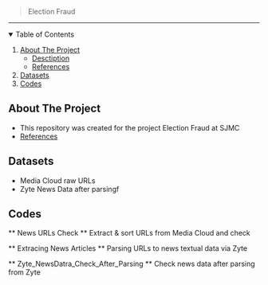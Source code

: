 > Election Fraud 
---
<!-- TABLE OF CONTENTS -->
<details open="open">
  <summary>Table of Contents</summary>
  <ol>
    <li>
      <a href="#about-the-project">About The Project</a>
      <ul>
        <li><a href="#desctiption">Desctiption</a></li>
        <li><a href="#references">References</a></li>
      </ul>
    </li>
    <li>
      <a href="#Datasets">Datasets</a>
    <li>
      <a href="#Codess">Codes</a>
    </li>


    
  </ol>
</details>


<!-- ABOUT THE PROJECT -->
## About The Project
- This repository was created for the project Election Fraud at SJMC
- [References](#references)


## Datasets
- Media Cloud raw URLs
- Zyte News Data after parsingf



<!-- CODES -->
## Codes
** News URLs Check **
Extract & sort URLs from Media Cloud and check

** Extracing News Articles **
Parsing URLs to news textual data via Zyte

** Zyte_NewsDatra_Check_After_Parsing **
Check news data after parsing from Zyte
 

